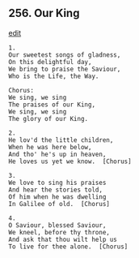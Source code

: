
## 256.  Our King
[edit](https://docs.google.com/document/d/1r4yHDInm17wNgb1Hc8U6cAzEKsvSvSbk/edit?mode=html)



    1.
    Our sweetest songs of gladness,
    On this delightful day,
    We bring to praise the Saviour,
    Who is the Life, the Way.

    Chorus:
    We sing, we sing
    The praises of our King,
    We sing, we sing
    The glory of our King.

    2.
    He lov'd the little children,
    When he was here below,
    And tho' he's up in heaven,
    He loves us yet we know.  [Chorus]

    3.
    We love to sing his praises
    And hear the stories told,
    Of him when he was dwelling
    In Galilee of old.  [Chorus]

    4.
    O Saviour, blessed Saviour,
    We kneel, before thy throne,
    And ask that thou wilt help us
    To live for thee alone.  [Chorus]
